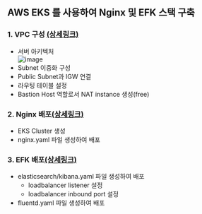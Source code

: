 ## AWS EKS 를 사용하여 Nginx 및 EFK 스택 구축

### 1. VPC 구성 [(상세링크)](https://www.notion.so/VPC-Bastion-Host-OS-b9f159effd9e4fe39e045ac74755a4c0)
- 서버 아키텍처<br>
  ![image](https://user-images.githubusercontent.com/23691938/120652844-1ed2ec00-c4bb-11eb-8c63-17eb843894fb.png)
- Subnet 이중화 구성
- Public Subnet과 IGW 연결
- 라우팅 테이블 설정
- Bastion Host 역할로서 NAT instance 생성(free)

### 2. Nginx 배포[(상세링크)](https://www.notion.so/EKS-5dbdb21db4f5460f93e9f9ada245b5e7)
- EKS Cluster 생성
- nginx.yaml 파일 생성하여 배포


### 3. EFK 배포[(상세링크)](https://www.notion.so/EKS-5dbdb21db4f5460f93e9f9ada245b5e7)
- elasticsearch/kibana.yaml 파일 생성하여 배포
  - loadbalancer listener 설정
  - loadbalancer inbound port 설정
- fluentd.yaml 파일 생성하여 배포
